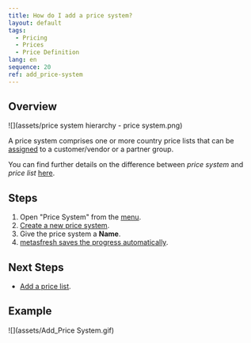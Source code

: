 ```yaml
---
title: How do I add a price system?
layout: default
tags:
  - Pricing
  - Prices
  - Price Definition
lang: en
sequence: 20
ref: add_price-system
---
```


## Overview
![](assets/price system hierarchy - price system.png)

A price system comprises one or more country price lists that can be [assigned](Assign_prices_to_partner) to a customer/vendor or a partner group.

You can find further details on the difference between *price system* and *price list* [here](Price-system_versus_price-list).

## Steps
1. Open "Price System" from the [menu](Menu).
1. [Create a new price system](New_Record_Window).
1. Give the price system a **Name**.
1. [metasfresh saves the progress automatically](Saveindicator).

## Next Steps
- [Add a price list](Add_price-list).

## Example
![](assets/Add_Price System.gif)
